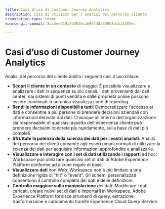 ```yaml
---
title: Casi d’uso di Customer Journey Analytics
description: Casi di utilizzo per l'analisi del percorso cliente
translation-type: tm+mt
source-git-commit: 8aa4ee719a7e2815cab94448a359b8dcba1307ec

---
```



# Casi d’uso di Customer Journey Analytics

Analisi del percorso del cliente abilita i seguenti casi d’uso chiave:

* **Scopri il cliente in un contesto** di viaggio: È possibile visualizzare e analizzare i dati in sequenza su più canali. I dati provenienti dai call center, dai sistemi di punti vendita e dalle proprietà online possono essere combinati in un&#39;unica visualizzazione di reporting.
* **Rendi le informazioni disponibili a tutti**: Democratizzare l&#39;accesso ai dati e consentire a più persone di prendere decisioni aziendali con informazioni derivate dai dati. Chiunque all&#39;interno dell&#39;organizzazione sia responsabile di qualsiasi aspetto dell&#39;esperienza cliente può prendere decisioni concrete più rapidamente, sulla base di dati più completi.
* **Sfruttate la potenza della scienza dei dati per i vostri analisti**: Analisi del percorso dei clienti consente agli esseri umani normali di utilizzare la scienza dei dati per acquisire informazioni approfondite e analizzarle.
* **Visualizzare e interagire con i set di dati utilizzando i rapporti** ad hoc: Workspace può utilizzare qualsiasi set di dati di Adobe Experience Platform conforme ad alcune regole di base.
* **Visualizzare dati** non Web: Workspace non è più limitato a una definizione rigida di &quot;hit&quot; o &quot;event&quot;. Gli schemi personalizzati consentono il controllo completo dei dati e delle definizioni.
* **Controllo maggiore sulla manipolazione** dei dati: Modificare i dati caricati, creare nuovi set di dati e importarli in Workspace. Adobe Experience Platform fornisce strumenti di query, estrazione, trasformazione e caricamento tramite Experience Cloud Query Service.
